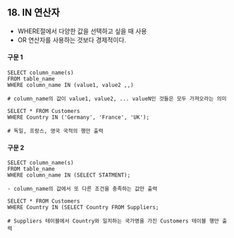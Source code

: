 ## 18. IN 연산자 

- WHERE절에서 다양한 값을 선택하고 싶을 때 사용
- OR 연산자를 사용하는 것보다 경제적이다.

#### 구문 1

~~~
SELECT column_name(s)
FROM table_name
WHERE column_name IN (value1, value2 ,,)

# column_name의 값이 value1, value2, ... valueN인 것들은 모두 가져오라는 의미
~~~

~~~
SELECT * FROM Customers
WHERE Country IN ('Germany', 'France', 'UK');

# 독일, 프랑스, 영국 국적의 행만 출력
~~~

#### 구문 2

~~~
SELECT column_name(s)
FROM table_name
WHERE column_name IN (SELECT STATMENT);

- column_name의 값에서 또 다른 조건을 충족하는 값만 출력
~~~

~~~
SELECT * FROM Customers
WHERE Country IN (SELECT Country FROM Suppliers;

# Suppliers 테이블에서 Country와 일치하는 국가명을 가진 Customers 테이블 행만 출력  
~~~

<br>